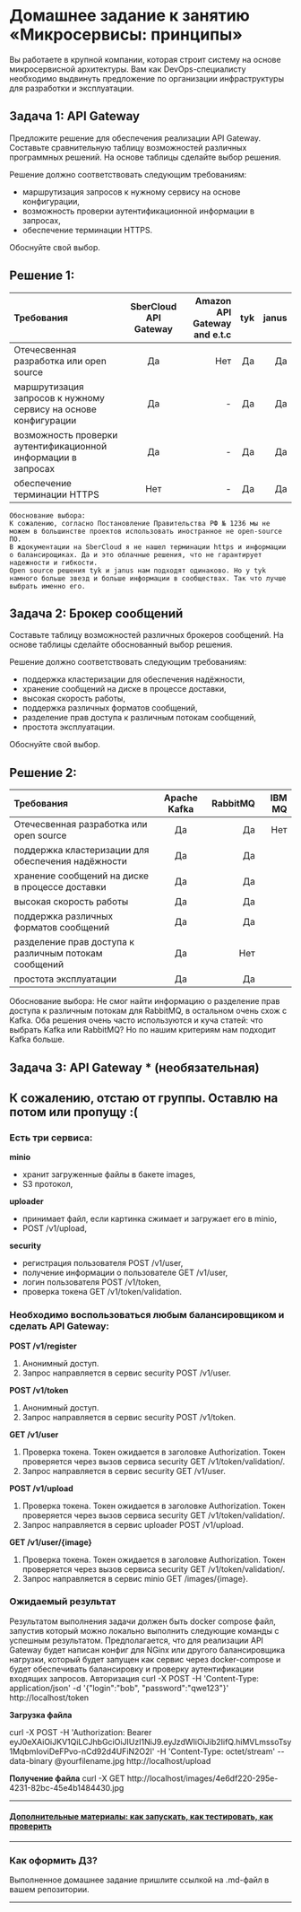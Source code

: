 # Домашнее задание к занятию «Микросервисы: принципы»

Вы работаете в крупной компании, которая строит систему на основе микросервисной архитектуры.
Вам как DevOps-специалисту необходимо выдвинуть предложение по организации инфраструктуры для разработки и эксплуатации.

## Задача 1: API Gateway

Предложите решение для обеспечения реализации API Gateway. Составьте сравнительную таблицу возможностей различных
программных решений. На основе таблицы сделайте выбор решения.

Решение должно соответствовать следующим требованиям:

- маршрутизация запросов к нужному сервису на основе конфигурации,
- возможность проверки аутентификационной информации в запросах,
- обеспечение терминации HTTPS.

Обоснуйте свой выбор.

## Решение 1:

| Требования                                                      | SberCloud API Gateway | Amazon API Gateway and e.t.c | tyk | janus |
|:----------------------------------------------------------------|:---------------------:|-----------------------------:|----:|------:|
| Отечесвенная разработка или open source                         |          Да           |                          Нет |  Да |    Да |
| маршрутизация запросов к нужному сервису на основе конфигурации |          Да           |                            - |  Да |    Да |
| возможность проверки аутентификационной информации в запросах   |          Да           |                            - |  Да |    Да |
| обеспечение терминации HTTPS                                    |          Нет          |                            - |  Да |    Да |

    Обоснование выбора:
    К сожалению, согласно Постановление Правительства РФ № 1236 мы не можем в большинстве проектов использовать иностранное не open-source ПО.
    В ждокументации на SberCloud я не нашел терминации https и информации о балансирощиках. Да и это облачные решения, что не гарантирует надежности и гибкости.
    Open source решения tyk и janus нам подходят одинаково. Но у tyk намного больше звезд и больше информации в сообществах. Так что лучше выбрать именно его.

## Задача 2: Брокер сообщений

Составьте таблицу возможностей различных брокеров сообщений. На основе таблицы сделайте обоснованный выбор решения.

Решение должно соответствовать следующим требованиям:

- поддержка кластеризации для обеспечения надёжности,
- хранение сообщений на диске в процессе доставки,
- высокая скорость работы,
- поддержка различных форматов сообщений,
- разделение прав доступа к различным потокам сообщений,
- простота эксплуатации.

Обоснуйте свой выбор.

## Решение 2:

| Требования                                            | Apache Kafka | RabbitMQ | IBM MQ |
|:------------------------------------------------------|:------------:|---------:|-------:|
| Отечесвенная разработка или open source               |      Да      |       Да |    Нет |
| поддержка кластеризации для обеспечения надёжности    |      Да      |       Да |        |
| хранение сообщений на диске в процессе доставки       |      Да      |       Да |        |
| высокая скорость работы                               |      Да      |       Да |        |
| поддержка различных форматов сообщений                |      Да      |       Да |        |
| разделение прав доступа к различным потокам сообщений |      Да      |      Нет |        |
| простота эксплуатации                                 |      Да      |       Да |        |

   Обоснование выбора: Не смог найти информацию о разделение прав доступа к различным потокам для RabbitMQ, в остальном очень схож с Kafka. 
   Оба решения очень часто используются и куча статей: что выбрать Kafka или RabbitMQ? 
   Но по нашим критериям нам подходит Kafka больше.

## Задача 3: API Gateway * (необязательная)

## К сожалению, отстаю от группы. Оставлю на потом или пропущу :(

### Есть три сервиса:

**minio**

- хранит загруженные файлы в бакете images,
- S3 протокол,

**uploader**

- принимает файл, если картинка сжимает и загружает его в minio,
- POST /v1/upload,

**security**

- регистрация пользователя POST /v1/user,
- получение информации о пользователе GET /v1/user,
- логин пользователя POST /v1/token,
- проверка токена GET /v1/token/validation.

### Необходимо воспользоваться любым балансировщиком и сделать API Gateway:

**POST /v1/register**

1. Анонимный доступ.
2. Запрос направляется в сервис security POST /v1/user.

**POST /v1/token**

1. Анонимный доступ.
2. Запрос направляется в сервис security POST /v1/token.

**GET /v1/user**

1. Проверка токена. Токен ожидается в заголовке Authorization. Токен проверяется через вызов сервиса security GET
   /v1/token/validation/.
2. Запрос направляется в сервис security GET /v1/user.

**POST /v1/upload**

1. Проверка токена. Токен ожидается в заголовке Authorization. Токен проверяется через вызов сервиса security GET
   /v1/token/validation/.
2. Запрос направляется в сервис uploader POST /v1/upload.

**GET /v1/user/{image}**

1. Проверка токена. Токен ожидается в заголовке Authorization. Токен проверяется через вызов сервиса security GET
   /v1/token/validation/.
2. Запрос направляется в сервис minio GET /images/{image}.

### Ожидаемый результат

Результатом выполнения задачи должен быть docker compose файл, запустив который можно локально выполнить следующие
команды с успешным результатом.
Предполагается, что для реализации API Gateway будет написан конфиг для NGinx или другого балансировщика нагрузки,
который будет запущен как сервис через docker-compose и будет обеспечивать балансировку и проверку аутентификации
входящих запросов.
Авторизация
curl -X POST -H 'Content-Type: application/json' -d '{"login":"bob", "password":"qwe123"}' http://localhost/token

**Загрузка файла**

curl -X POST -H 'Authorization: Bearer
eyJ0eXAiOiJKV1QiLCJhbGciOiJIUzI1NiJ9.eyJzdWIiOiJib2IifQ.hiMVLmssoTsy1MqbmIoviDeFPvo-nCd92d4UFiN2O2I' -H 'Content-Type:
octet/stream' --data-binary @yourfilename.jpg http://localhost/upload

**Получение файла**
curl -X GET http://localhost/images/4e6df220-295e-4231-82bc-45e4b1484430.jpg

---

#### [Дополнительные материалы: как запускать, как тестировать, как проверить](https://github.com/netology-code/devkub-homeworks/tree/main/11-microservices-02-principles)

---

### Как оформить ДЗ?

Выполненное домашнее задание пришлите ссылкой на .md-файл в вашем репозитории.

---